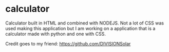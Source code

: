 # calculator
Calculator built in HTML and combined with NODEJS. Not a lot of CSS was used making this application but I am working on a application that is a
calculator made with python and one with CSS.

Credit goes to my friend: https://github.com/DIVISIONSolar
